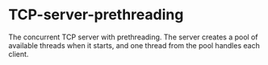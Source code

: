 # TCP-server-prethreading
The concurrent TCP server with prethreading. The server creates a pool of available threads when it starts, and one thread from the pool handles each client.
